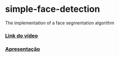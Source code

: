 # simple-face-detection
The implementation of a face segmentation algorithm

### [Link do vídeo](https://drive.google.com/file/d/1aFzbrZjGUAVJ6QnvH-muT-v7R-oV0NRK/view?usp=sharing)
### [Apresentação](https://docs.google.com/presentation/d/15Jc1YbW_fOSttz-kr-jLaYnz6PAn_oRczfcxWjfoDls/edit?usp=sharing)
